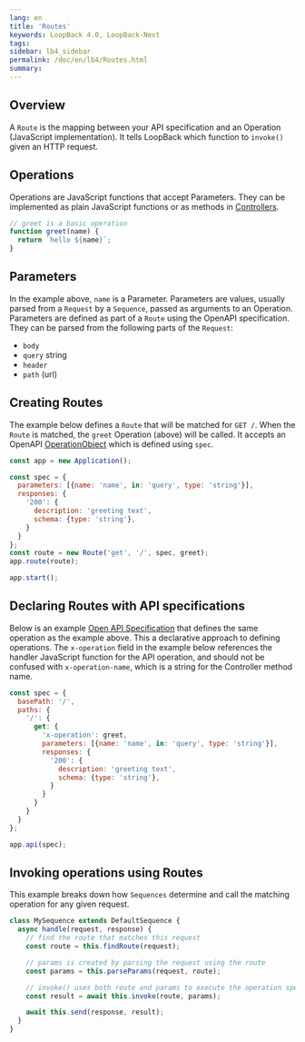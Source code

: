 ```yaml
---
lang: en
title: 'Routes'
keywords: LoopBack 4.0, LoopBack-Next
tags:
sidebar: lb4_sidebar
permalink: /doc/en/lb4/Routes.html
summary:
---
```


## Overview

A `Route` is the mapping between your API specification and an Operation (JavaScript implementation). It tells LoopBack which function to `invoke()` given an HTTP request.

## Operations

Operations are JavaScript functions that accept Parameters. They can be implemented as plain JavaScript functions or as methods in [Controllers](Controllers.html).

```js
// greet is a basic operation
function greet(name) {
  return `hello ${name}`;
}
```

## Parameters

In the example above, `name` is a Parameter. Parameters are values, usually parsed from a `Request` by a `Sequence`, passed as arguments to an Operation. Parameters are defined as part of a `Route` using the OpenAPI specification. They can be parsed from the following parts of the `Request`:

 - `body`
 - `query` string
 - `header`
 - `path` (url)

## Creating Routes

The example below defines a `Route` that will be matched for `GET /`. When the `Route` is matched, the `greet` Operation (above) will be called. It accepts an OpenAPI [OperationObject](https://github.com/OAI/OpenAPI-Specification/blob/0e51e2a1b2d668f434e44e5818a0cdad1be090b4/versions/2.0.md#operationObject) which is defined using `spec`.

```js
const app = new Application();

const spec = {
  parameters: [{name: 'name', in: 'query', type: 'string'}],
  responses: {
    '200': {
      description: 'greeting text',
      schema: {type: 'string'},
    }
  }
};
const route = new Route('get', '/', spec, greet);
app.route(route);

app.start();
```

## Declaring Routes with API specifications

Below is an example [Open API Specification](https://github.com/OAI/OpenAPI-Specification/blob/master/versions/2.0.md#swagger-object) that defines the same operation as the example above. This a declarative approach to defining operations. The `x-operation` field in the example below references the handler JavaScript function for the API operation, and should not be confused with `x-operation-name`, which is a string for the Controller method name.

```js
const spec = {
  basePath: '/',
  paths: {
    '/': {
      get: {
        'x-operation': greet,
        parameters: [{name: 'name', in: 'query', type: 'string'}],
        responses: {
          '200': {
            description: 'greeting text',
            schema: {type: 'string'},
          }
        }
      }
    }
  }
};

app.api(spec);
```

## Invoking operations using Routes

This example breaks down how `Sequences` determine and call the matching operation for any given request.

```js
class MySequence extends DefaultSequence {
  async handle(request, response) {
    // find the route that matches this request
    const route = this.findRoute(request);

    // params is created by parsing the request using the route
    const params = this.parseParams(request, route);

    // invoke() uses both route and params to execute the operation specified by the route
    const result = await this.invoke(route, params);

    await this.send(response, result);
  }
}
```

